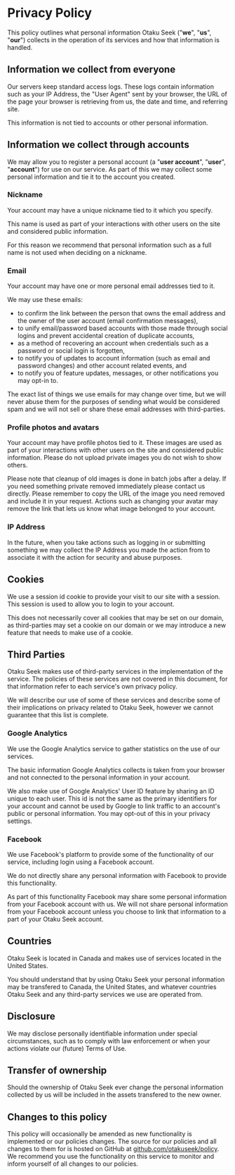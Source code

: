 Privacy Policy
==============

This policy outlines what personal information Otaku Seek ("<b>we</b>", "<b>us</b>", "<b>our</b>") collects in the operation of its services and how that information is handled.

## Information we collect from everyone

Our servers keep standard access logs. These logs contain information such as your IP Address, the "User Agent" sent by your browser, the URL of the page your browser is retrieving from us, the date and time, and referring site.

This information is not tied to accounts or other personal information.

## Information we collect through accounts

We may allow you to register a personal account (a "<b>user account</b>", "<b>user</b>", "<b>account</b>") for use on our service. As part of this we may collect some personal information and tie it to the account you created.

### Nickname

Your account may have a unique nickname tied to it which you specify.

This name is used as part of your interactions with other users on the site and considered public information.

For this reason we recommend that personal information such as a full name is not used when deciding on a nickname.

### Email

Your account may have one or more personal email addresses tied to it.

We may use these emails:

  * to confirm the link between the person that owns the email address and the owner of the user account (email confirmation messages),
  * to unify email/password based accounts with those made through social logins and prevent accidental creation of duplicate accounts,
  * as a method of recovering an account when credentials such as a password or social login is forgotten,
  * to notify you of updates to account information (such as email and password changes) and other account related events, and
  * to notify you of feature updates, messages, or other notifications you may opt-in to.

The exact list of things we use emails for may change over time, but we will never abuse them for the purposes of sending what would be considered spam and we will not sell or share these email addresses with third-parties.

### Profile photos and avatars

Your account may have profile photos tied to it. These images are used as part of your interactions with other users on the site and considered public information. Please do not upload private images you do not wish to show others.

Please note that cleanup of old images is done in batch jobs after a delay. If you need something private removed immediately please contact us directly. Please remember to copy the URL of the image you need removed and include it in your request. Actions such as changing your avatar may remove the link that lets us know what image belonged to your account.

### IP Address

In the future, when you take actions such as logging in or submitting something we may collect the IP Address you made the action from to associate it with the action for security and abuse purposes.

## Cookies

We use a session id cookie to provide your visit to our site with a session. This session is used to allow you to login to your account.

This does not necessarily cover all cookies that may be set on our domain, as third-parties may set a cookie on our domain or we may introduce a new feature that needs to make use of a cookie.

## Third Parties

Otaku Seek makes use of third-party services in the implementation of the service. The policies of these services are not covered in this document, for that information refer to each service's own privacy policy.

We will describe our use of some of these services and describe some of their implications on privacy related to Otaku Seek, however we cannot guarantee that this list is complete.

### Google Analytics

We use the Google Analytics service to gather statistics on the use of our services.

The basic information Google Analytics collects is taken from your browser and not connected to the personal information in your account.

We also make use of Google Analytics' User ID feature by sharing an ID unique to each user. This id is not the same as the primary identifiers for your account and cannot be used by Google to link traffic to an account's public or personal information. You may opt-out of this in your privacy settings.

### Facebook

We use Facebook's platform to provide some of the functionality of our service, including login using a Facebook account.

We do not directly share any personal information with Facebook to provide this functionality.

As part of this functionality Facebook may share some personal information from your Facebook account with us. We will not share personal information from your Facebook account unless you choose to link that information to a part of your Otaku Seek account.

## Countries

Otaku Seek is located in Canada and makes use of services located in the United States.

You should understand that by using Otaku Seek your personal information may be transfered to Canada, the United States, and whatever countries Otaku Seek and any third-party services we use are operated from.

## Disclosure

We may disclose personally identifiable information under special circumstances, such as to comply with law enforcement or when your actions violate our (future) Terms of Use.

## Transfer of ownership

Should the ownership of Otaku Seek ever change the personal information collected by us will be included in the assets transfered to the new owner.

## Changes to this policy

This policy will occasionally be amended as new functionality is implemented or our policies changes. The source for our policies and all changes to them for is hosted on GitHub at [github.com/otakuseek/policy](https://github.com/otakuseek/policy). We recommend you use the functionality on this service to monitor and inform yourself of all changes to our policies.
